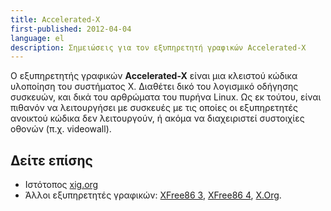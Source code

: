 ```yaml
---
title: Accelerated-X
first-published: 2012-04-04
language: el
description: Σημειώσεις για τον εξυπηρετητή γραφικών Accelerated-X
---
```


Ο εξυπηρετητής γραφικών **Accelerated-X** είναι μια κλειστού κώδικα 
υλοποίηση του συστήματος X. Διαθέτει δικό του λογισμικό οδήγησης 
συσκευών, και δικά του αρθρώματα του πυρήνα Linux. Ως εκ τούτου, 
είναι πιθανόν να λειτουργήσει με συσκευές με τις οποίες οι 
εξυπηρετητές ανοικτού κώδικα δεν λειτουργούν, ή ακόμα να διαχειριστεί 
συστοιχίες οθονών (π.χ. videowall).

## Δείτε επίσης ##

*   Ιστότοπος [xig.org](http://www.xig.com/)
*   Άλλοι εξυπηρετητές γραφικών: [XFree86 3](/posts/xfree86-3/), [XFree86 4](/posts/xfree86-4/), [X.Org](/posts/x-org/).

